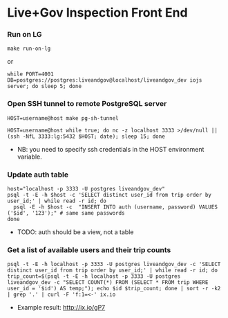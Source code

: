 # Live+Gov Inspection Front End

### Run on LG

```shell
make run-on-lg
```

or

```shell
while PORT=4001 DB=postgres://postgres:liveandgov@localhost/liveandgov_dev iojs server; do sleep 5; done
```

### Open SSH tunnel to remote PostgreSQL server

```shell
HOST=username@host make pg-sh-tunnel
```

```shell
HOST=username@host while true; do nc -z localhost 3333 >/dev/null || (ssh -NfL 3333:lg:5432 $HOST; date); sleep 15; done
```

* NB: you need to specify ssh credentials in the HOST environment variable.

### Update auth table

```shell
host="localhost -p 3333 -U postgres liveandgov_dev"
psql -t -E -h $host -c 'SELECT distinct user_id from trip order by user_id;' | while read -r id; do
  psql -E -h $host -c  "INSERT INTO auth (username, password) VALUES ('$id', '123');" # same same passwords
done
```

* TODO: auth should be a view, not a table

### Get a list of available users and their trip counts

```shell
psql -t -E -h localhost -p 3333 -U postgres liveandgov_dev -c 'SELECT distinct user_id from trip order by user_id;' | while read -r id; do trip_count=$(psql -t -E -h localhost -p 3333 -U postgres liveandgov_dev -c "SELECT COUNT(*) FROM (SELECT * FROM trip WHERE user_id = '$id') AS temp;"); echo $id $trip_count; done | sort -r -k2 | grep '.' | curl -F 'f:1=<-' ix.io
```

* Example result: http://ix.io/gP7
